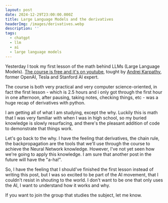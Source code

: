 ```yaml
---
layout: post
date: 2024-12-29T23:00:00.000Z
title: Large Language Models and the derivatives
headerImg: /images/derivatives.webp
description: ''
tags:
  - chatgpt
  - llm
  - ai
  - large language models
---
```


Yesterday I took my first lesson of the math behind LLMs (Large Language Models). [The course is free and it's on youtube](https://karpathy.ai/zero-to-hero.html), tought by [Andrej Karpathy](https://karpathy.ai/ "Andrej Karpathy"), former OpenAI, Tesla and Stanford AI expert.

The course is both very practical and very computer science-oriented, in fact the first lesson - which is 2.5 hours and i only got through the first hour in one afternoon, after pausing, taking notes, checking things, etc - was a huge recap of derivatives with python. 

I am getting all of what I am studying, except the why. Luckily this is math that I was very familiar with when I was in high school, so my buried knowledge is slowly resurfacing, and there's the pleasant addition of code to demonstrate that things work. 

Let's go back to the why. I have the feeling that derivatives, the chain rule, the backpropagation are the tools that we'll use through the course to achieve the Neural Network knowledge. However, I've not yet seen how we're going to apply this knowledge. I am sure that another post in the future will have the "a-ha!". 

So, I have the feeling that I should've finished the first lesson instead of writing this post, but I was so excited to be part of the AI movement, that I couldn't resist in shouting to the world. I don't want to be one that only uses the AI, I want to understand how it works and why. 

If you want to join the group that studies the subject, let me know. 
